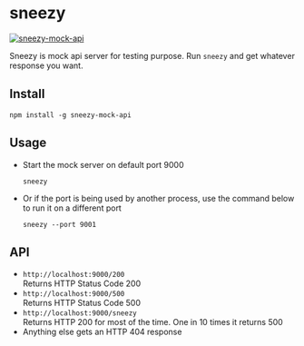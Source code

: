 # sneezy
[![sneezy-mock-api][npm-image]][npm-url]

[npm-url]: https://www.npmjs.com/package/sneezy-mock-api
[npm-image]: http://img.shields.io/npm/v/sneezy-mock-api.svg?style=flat-square


Sneezy is mock api server for testing purpose. Run `sneezy` and get whatever response you want.



## Install

```
npm install -g sneezy-mock-api
```

## Usage

-  Start the mock server on default port 9000

    ```
    sneezy
    ```
 - Or if the port is being used by another process, use the command below to run it on a different port

    ```
    sneezy --port 9001
    ```
## API

-   `http://localhost:9000/200`  
Returns HTTP Status Code 200
-   `http://localhost:9000/500`  
Returns HTTP Status Code 500
-   `http://localhost:9000/sneezy`  
Returns HTTP 200 for most of the time. One in 10 times it returns 500
-   Anything else gets an HTTP 404 response
